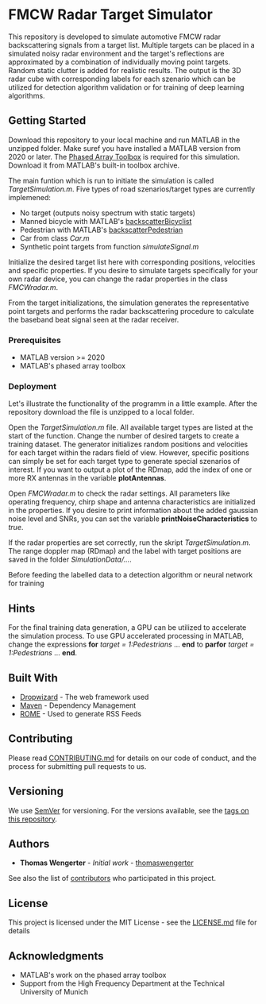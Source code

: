 # FMCW Radar Target Simulator

This repository is developed to simulate automotive FMCW radar backscattering signals from a target list. Multiple targets can be placed in a simulated noisy radar environment and the target's reflections are approximated by a combination of individually moving point targets. Random static clutter is added for realistic results. The output is the 3D radar cube with corresponding labels for each szenario which can be utilized for detection algorithm validation or for training of deep learning algorithms.

## Getting Started

Download this repository to your local machine and run MATLAB in the unzipped folder. Make suref you have installed a MATLAB version from 2020 or later. The [Phased Array Toolbox](https://de.mathworks.com/products/phased-array.html) is required for this simulation. Download it from MATLAB's built-in toolbox archive.

The main funtion which is run to initiate the simulation is called *TargetSimulation.m*. Five types of road szenarios/target types are currently implemened: 
* No target (outputs noisy spectrum with static targets)
* Manned bicycle with MATLAB's [backscatterBicyclist](https://de.mathworks.com/help/phased/ref/backscatterbicyclistblock.html)
* Pedestrian with MATLAB's [backscatterPedestrian](https://de.mathworks.com/help/phased/ref/backscatterpedestrian.html)
* Car from class *Car.m*
* Synthetic point targets from function *simulateSignal.m*

Initialize the desired target list here with corresponding positions, velocities and specific properties. If you desire to simulate targets specifically for your own radar device, you can change the radar properties in the class *FMCWradar.m*.

From the target initializations, the simulation generates the representative point targets and performs the radar backscattering procedure to calculate the baseband beat signal seen at the radar receiver.


### Prerequisites

* MATLAB version >= 2020
* MATLAB's phased array toolbox

### Deployment

Let's illustrate the functionality of the programm in a little example. After the repository download the file is unzipped to a local folder.

Open the *TargetSimulation.m* file. All available target types are listed at the start of the function. Change the number of desired targets to create a training dataset. The generator initializes random positions and velocities for each target within the radars field of view. However, specific positions can simply be set for each target type to generate special szenarios of interest. If you want to output a plot of the RDmap, add the index of one or more RX antennas in the variable **plotAntennas**.

Open *FMCWradar.m* to check the radar settings. All parameters like operating frequency, chirp shape and antenna characteristics are initialized in the properties. If you desire to print information about the added gaussian noise level and SNRs, you can set the variable **printNoiseCharacteristics** to *true*.

If the radar properties are set correctly, run the skript *TargetSimulation.m*. The range doppler map (RDmap) and the label with target positions are saved in the folder *SimulationData/...*.

Before feeding the labelled data to a detection algorithm or neural network for training


## Hints

For the final training data generation, a GPU can be utilized to accelerate the simulation process. To use GPU accelerated processing in MATLAB, change the expressions **for** *target = 1:Pedestrians* ... **end** to **parfor** *target = 1:Pedestrians* ... **end**.




## Built With

* [Dropwizard](http://www.dropwizard.io/1.0.2/docs/) - The web framework used
* [Maven](https://maven.apache.org/) - Dependency Management
* [ROME](https://rometools.github.io/rome/) - Used to generate RSS Feeds

## Contributing

Please read [CONTRIBUTING.md](https://gist.github.com/PurpleBooth/b24679402957c63ec426) for details on our code of conduct, and the process for submitting pull requests to us.

## Versioning

We use [SemVer](http://semver.org/) for versioning. For the versions available, see the [tags on this repository](https://github.com/your/project/tags). 

## Authors

* **Thomas Wengerter** - *Initial work* - [thomaswengerter](https://github.com/thomaswengerter)

See also the list of [contributors](https://github.com/thomaswengerter/FMCW_Radar_Target_Simulator/contributors) who participated in this project.

## License

This project is licensed under the MIT License - see the [LICENSE.md](LICENSE.md) file for details

## Acknowledgments

* MATLAB's work on the phased array toolbox
* Support from the High Frequency Department at the Technical University of Munich

